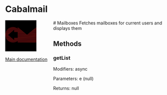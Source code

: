 # Cabalmail
<div style="width: 10em; float:left; height: 100%; padding-right: 1em;"><img src="/docs/logo.png" width="100" />
<p><a href="/README.md">Main documentation</a></p>
</div><div style="padding-left: 11em;">
# Mailboxes
Fetches mailboxes for current users and displays them

## Methods
### getList
Modifiers: async

Parameters: e (null)

Returns: null

</div>
